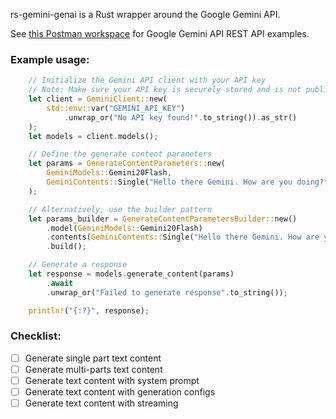 rs-gemini-genai is a Rust wrapper around the Google Gemini API.

See [this Postman workspace](https://www.postman.com/ai-on-postman/google-gemini-apis/overview) for Google Gemini API REST API examples.

### Example usage:
```rust
    // Initialize the Gemini API client with your API key
    // Note: Make sure your API key is securely stored and is not publicly exposed
    let client = GeminiClient::new(
        std::env::var("GEMINI_API_KEY")
            .unwrap_or("No API key found!".to_string()).as_str()
    );
    let models = client.models();

    // Define the generate content parameters
    let params = GenerateContentParameters::new(
        GeminiModels::Gemini20Flash,
        GeminiContents::Single("Hello there Gemini. How are you doing?".to_string()),
    );

    // Alternatively, use the builder pattern
    let params_builder = GenerateContentParametersBuilder::new()
        .model(GeminiModels::Gemini20Flash)
        .contents(GeminiContents::Single("Hello there Gemini. How are you doing?".to_string()))
        .build();

    // Generate a response
    let response = models.generate_content(params)
        .await
        .unwrap_or("Failed to generate response".to_string());

    println!("{:?}", response);
```

### Checklist:

- [ ] Generate single part text content
- [ ] Generate multi-parts text content
- [ ] Generate text content with system prompt
- [ ] Generate text content with generation configs
- [ ] Generate text content with streaming